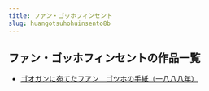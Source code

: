 ```yaml
---
title: ファン・ゴッホフィンセント
slug: huangotsuhohuinsento8b
---
```


## ファン・ゴッホフィンセントの作品一覧

- [ゴオガンに宛てたフアン　ゴツホの手紙（一八八八年）](googanniwantetahuangotsuhonoshouzhiyibababanian4f)
